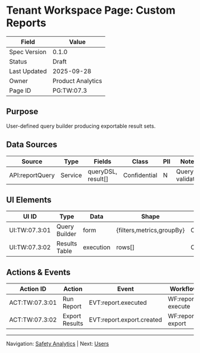 # Tenant Workspace Page: Custom Reports

| Field | Value |
|-------|-------|
| Spec Version | 0.1.0 |
| Status | Draft |
| Last Updated | 2025-09-28 |
| Owner | Product Analytics |
| Page ID | PG:TW:07.3 |

## Purpose

User-defined query builder producing exportable result sets.

## Data Sources

| Source | Type | Fields | Class | PII | Notes |
|--------|------|--------|-------|-----|-------|
| API:reportQuery | Service | queryDSL, result[] | Confidential | N | Query validated |

## UI Elements

| UI ID | Type | Data | Shape | Class | PII | Notes |
|-------|------|------|-------|-------|-----|-------|
| UI:TW:07.3:01 | Query Builder | form | {filters,metrics,groupBy} | Confidential | N | DSL assist |
| UI:TW:07.3:02 | Results Table | execution | rows[] | Confidential | N | Virtual scroll |

## Actions & Events

| Action ID | Action | Event | Workflow |
|-----------|--------|-------|----------|
| ACT:TW:07.3:01 | Run Report | EVT:report.executed | WF:report-execute |
| ACT:TW:07.3:02 | Export Results | EVT:report.export.created | WF:report-export |

---
Navigation: [Safety Analytics](tw_pg_07_2_safety_analytics.md) | Next: [Users](tw_pg_08_1_users.md)
